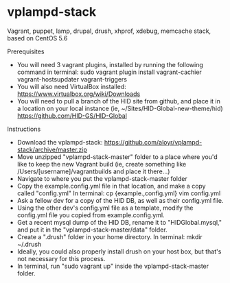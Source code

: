vplampd-stack
=============

Vagrant, puppet, lamp, drupal, drush, xhprof, xdebug, memcache stack, based on CentOS 5.6

Prerequisites
- You will need 3 vagrant plugins, installed by running the following command in terminal:
	sudo vagrant plugin install vagrant-cachier vagrant-hostsupdater vagrant-triggers
- You will also need VirtualBox installed:
 	https://www.virtualbox.org/wiki/Downloads
- You will need to pull a branch of the HID site from github, and place it in a location on your local instance (ie,  ~/Sites/HID-Global-new-theme/hid)
	https://github.com/HID-GS/HID-Global

Instructions
	
- Download the vplampd-stack: https://github.com/aloyr/vplampd-stack/archive/master.zip
- Move unzipped "vplampd-stack-master" folder to a place where you'd like to keep the new Vagrant build (ie, create something like /Users/[username]/vagrantbuilds and place it there...)
- Navigate to where you put the vplampd-stack-master folder
- Copy the example.config.yml file in that location, and make a copy called "config.yml"
	In terminal:
	cp {example.,config.yml}
	vim config.yml
- Ask a fellow dev for a copy of the HID DB, as well as their config.yml file.
- Using the other dev's config.yml file as a template, modify the config.yml file you copied from example.config.yml.
- Get a recent mysql dump of the HID DB, rename it to "HIDGlobal.mysql," and put it in the "vplampd-stack-master/data" folder.
- Create a ".drush" folder in your home directory.
	In terminal:
	mkdir ~/.drush
- 	Ideally, you could also properly install drush on your host box, but that's not necessary for this process.
- In terminal, run "sudo vagrant up" inside the vplampd-stack-master folder.
